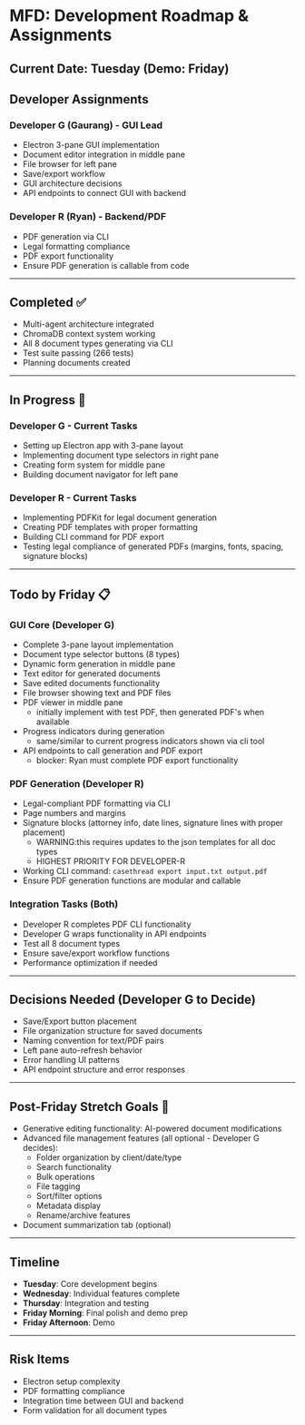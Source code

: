 # MFD: Development Roadmap & Assignments

## Current Date: Tuesday (Demo: Friday)

## Developer Assignments

### Developer G (Gaurang) - GUI Lead
- Electron 3-pane GUI implementation
- Document editor integration in middle pane
- File browser for left pane
- Save/export workflow
- GUI architecture decisions
- API endpoints to connect GUI with backend

### Developer R (Ryan) - Backend/PDF
- PDF generation via CLI
- Legal formatting compliance
- PDF export functionality
- Ensure PDF generation is callable from code

---

## Completed ✅
- Multi-agent architecture integrated
- ChromaDB context system working
- All 8 document types generating via CLI
- Test suite passing (266 tests)
- Planning documents created

---

## In Progress 🔄

### Developer G - Current Tasks
- Setting up Electron app with 3-pane layout
- Implementing document type selectors in right pane
- Creating form system for middle pane
- Building document navigator for left pane

### Developer R - Current Tasks  
- Implementing PDFKit for legal document generation
- Creating PDF templates with proper formatting
- Building CLI command for PDF export
- Testing legal compliance of generated PDFs (margins, fonts, spacing, signature blocks)

---

## Todo by Friday 📋

### GUI Core (Developer G)
- Complete 3-pane layout implementation
- Document type selector buttons (8 types)
- Dynamic form generation in middle pane
- Text editor for generated documents
- Save edited documents functionality
- File browser showing text and PDF files
- PDF viewer in middle pane
    - initially implement with test PDF, then generated PDF's when available 
- Progress indicators during generation
     - same/similar to current progress indicators shown via cli tool
- API endpoints to call generation and PDF export
     - blocker: Ryan must complete PDF export functionality 

### PDF Generation (Developer R)
- Legal-compliant PDF formatting via CLI
- Page numbers and margins
- Signature blocks (attorney info, date lines, signature lines with proper placement)
    - WARNING:this requires updates to the json templates for all doc types
    - HIGHEST PRIORITY FOR DEVELOPER-R 
- Working CLI command: `casethread export input.txt output.pdf`
- Ensure PDF generation functions are modular and callable

### Integration Tasks (Both)
- Developer R completes PDF CLI functionality
- Developer G wraps functionality in API endpoints
- Test all 8 document types
- Ensure save/export workflow functions
- Performance optimization if needed

---

## Decisions Needed (Developer G to Decide)
- Save/Export button placement
- File organization structure for saved documents
- Naming convention for text/PDF pairs
- Left pane auto-refresh behavior
- Error handling UI patterns
- API endpoint structure and error responses

---

## Post-Friday Stretch Goals 🎯
- Generative editing functionality: AI-powered document modifications
- Advanced file management features (all optional - Developer G decides):
  - Folder organization by client/date/type
  - Search functionality
  - Bulk operations
  - File tagging
  - Sort/filter options
  - Metadata display
  - Rename/archive features
- Document summarization tab (optional)

---

## Timeline
- **Tuesday**: Core development begins
- **Wednesday**: Individual features complete
- **Thursday**: Integration and testing
- **Friday Morning**: Final polish and demo prep
- **Friday Afternoon**: Demo

---

## Risk Items
- Electron setup complexity
- PDF formatting compliance
- Integration time between GUI and backend
- Form validation for all document types 